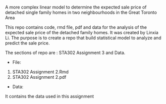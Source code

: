 A more complex linear model to determine the expected sale price of detached single family homes in two neighbourhoods in the Great Toronto Area

This repo contains code, rmd file, pdf and data for the analysis of the expected sale price of the detached family homes. It was created by Linxia Li. The purpose is to create a repo that build statistical model to analyze and predict the sale price.

The sections of repo are : STA302 Assignment 3 and Data.

* File:
1. STA302 Assignment 2.Rmd
2. STA302 Assignment 2.pdf

* Data:

It contains the data used in this assignment
